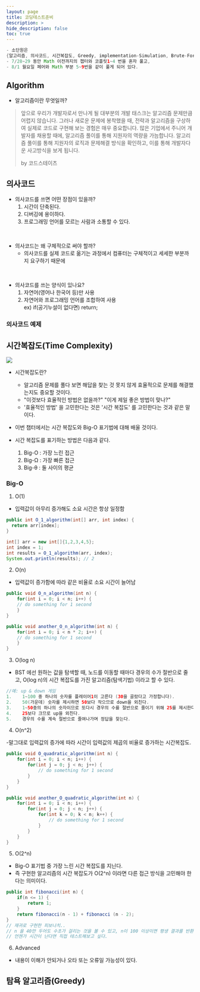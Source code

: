 ```yaml
---
layout: page
title: 코딩테스트준비
description: >
hide_description: false
toc: true
---
```


```java
- 소단원은 
{알고리즘, 의사코드, 시간복잡도, Greedy, implementation-Simulation, Brute-Force, Binary Search Algorithm, Algorithm with Math, 정규표현식
- 7/28~29 동안 Math 이전까지의 챕터와 코플릿1~4 번을 혼자 풀고,
- 8/1 월요일 페어와 Math 부분 5~9번을 같이 풀게 되어 있다.
```

## Algorithm

- 알고리즘이란 무엇일까?

> 앞으로 우리가 개발자로서 만나게 될 대부분의 개발 태스크는 알고리즘 문제만큼 어렵지 않습니다. 그러나 새로운 문제에 봉착했을 때, 전략과 알고리즘을 구상하여 실제로 코드로 구현해 보는 경험은 매우 중요합니다. 많은 기업에서 주니어 개발자를 채용할 때에, 알고리즘 풀이를 통해 지원자의 역량을 가늠합니다. 알고리즘 풀이를 통해 지원자의 로직과 문제해결 방식을 확인하고, 이를 통해 개발자다운 사고방식을 보게 됩니다.<div/>by 코드스테이츠

## 의사코드

- 의사코드를 쓰면 어떤 장점이 있을까?
    1. 시간이 단축된다.
    2. 디버깅에 용이하다.
    3. 프로그래밍 언어를 모르는 사람과 소통할 수 있다.  
<br>

- 의사코드는 왜 구체적으로 써야 할까?
    - 의사코드를 실제 코드로 옮기는 과정에서 컴퓨터는 구체적이고 세세한 부분까지 요구하기 때문에  
<br>

- 의사코드를 쓰는 양식이 있나요?
    1. 자연어(영어나 한국어 등)만 사용
    2. 자연어와 프로그래밍 언어를 조합하여 사용  
        ex) if(공기누설이 없다면) return;


### 의사코드 예제

## 시간복잡도(Time Complexity)

![](https://s3.ap-northeast-2.amazonaws.com/urclass-images/Tui5G_7wCwi72RhCtX3-Q-1650954357901.png)

- 시간복잡도란?
    - 알고리즘 문제를 풀다 보면 해답을 찾는 것 못지 않게 효율적으로 문제를 해결했는지도 중요할 것이다.
    - "이것보다 효율적인 방법은 없을까?" "이게 제일 좋은 방법이 맞나?"
    - '효율적인 방법' 을 고민한다는 것은 '시간 복잡도' 를 고민한다는 것과 같은 말이다.
- 이번 챕터에서는 시간 복잡도와 Big-O 표기법에 대해 배울 것이다.

- 시간 복잡도를 표기하는 방법은 다음과 같다.
    1. Big-O : 가장 느린 접근
    2. Big-Ω : 가장 빠른 접근
    3. Big-θ : 둘 사이의 평균

### Big-O
1. O(1)
- 입력값이 아무리 증가해도 소요 시간은 항상 일정함

```java
public int O_1_algorithm(int[] arr, int index) {
  return arr[index];
}

int[] arr = new int[]{1,2,3,4,5};
int index = 1;
int results = O_1_algorithm(arr, index);
System.out.println(results); // 2
```

2. O(n)
- 입력값이 증가함에 따라 같은 비율로 소요 시간이 늘어남

```java
public void O_n_algorithm(int n) {
	for(int i = 0; i < n; i++) {
	// do something for 1 second
	}
}

public void another_O_n_algorithm(int n) {
	for(int i = 0; i < n * 2; i++) {
	// do something for 1 second
	}
}
```

3. O(log n)
- BST 에선 원하는 값을 탐색할 때, 노드를 이동할 때마다 경우의 수가 절반으로 줄고, O(log n)의 시간 복잡도를 가진 알고리즘(탐색기법) 이라고 할 수 있다.


```java
//예: up & down 게임
1.    1~100 중 하나의 숫자를 플레이어1이 고른다 (30을 골랐다고 가정합니다).
2.    50(가운데) 숫자를 제시하면 50보다 작으므로 down을 외친다.
3.    1~50중의 하나의 숫자이므로 또다시 경우의 수를 절반으로 줄이기 위해 25를 제시한다.
4.    25보다 크므로 up을 외친다.
5.    경우의 수를 계속 절반으로 줄여나가며 정답을 찾는다.
```

4. O(n^2)

-말그대로 입력값의 증가에 따라 시간이 입력값의 제곱의 비율로 증가하는 시간복잡도.

```java
public void O_quadratic_algorithm(int n) {
	for(int i = 0; i < n; i++) {
		for(int j = 0; j < n; j++) {
			// do something for 1 second
		}
	}
}

public void another_O_quadratic_algorithm(int n) {
	for(int i = 0; i < n; i++) {
		for(int j = 0; j < n; j++) {
			for(int k = 0; k < n; k++) {
				// do something for 1 second
			}
		}
	}
}
```

5. O(2^n)

- Big-O 표기법 중 가장 느린 시간 복잡도를 지닌다.
- 즉 구현한 알고리즘의 시간 복잡도가 O(2^n) 이라면 다른 접근 방식을 고민해야 한다는 의미이다.

```java
public int fibonacci(int n) {
	if(n <= 1) {
		return 1;
	}
	return fibonacci(n - 1) + fibonacci (n - 2);
}
// 재귀로 구현한 피보나치..
// n 을 40만 두어도 수초가 걸리는 것을 볼 수 있고, n이 100 이상이면 평생 결과를 반환받지 못할 수도..
// 언젠가 시간이 난다면 직접 테스트해보고 싶다.
```

6. Advanced 

- 내용이 이해가 안되거나 오타 또는 오류일 가능성이 있다.


## 탐욕 알고리즘(Greedy)

